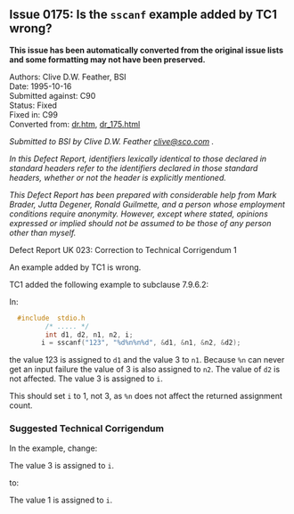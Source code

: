 ## Issue 0175: Is the `sscanf` example added by TC1 wrong?

**This issue has been automatically converted from the original issue lists and some formatting may not have been preserved.**

Authors: Clive D.W. Feather, BSI  
Date: 1995-10-16  
Submitted against: C90  
Status: Fixed  
Fixed in: C99  
Converted from: [dr.htm](https://www.open-std.org/jtc1/sc22/wg14/www/docs/dr.htm), [dr_175.html](https://www.open-std.org/jtc1/sc22/wg14/www/docs/dr_175.html)

*Submitted to BSI by Clive D.W. Feather clive@sco.com .*

*In this Defect Report, identifiers lexically identical to those declared in
standard headers refer to the identifiers declared in those standard headers,
whether or not the header is explicitly mentioned.*

*This Defect Report has been prepared with considerable help from Mark Brader,
Jutta Degener, Ronald Guilmette, and a person whose employment conditions
require anonymity. However, except where stated, opinions expressed or implied
should not be assumed to be those of any person other than myself.*

Defect Report UK 023: Correction to Technical Corrigendum 1

An example added by TC1 is wrong.

TC1 added the following example to subclause 7.9.6.2:

In:

```c
  #include  stdio.h
         /* ..... */
         int d1, d2, n1, n2, i;
        i = sscanf("123", "%d%n%n%d", &d1, &n1, &n2, &d2);
```

the value 123 is assigned to `d1` and the value 3 to `n1`. Because `%n` can
never get an input failure the value of 3 is also assigned to `n2`. The value of
`d2` is not affected. The value 3 is assigned to `i`.

This should set `i` to 1, not 3, as `%n` does not affect the returned assignment
count.

### Suggested Technical Corrigendum

In the example, change:

The value 3 is assigned to `i`.

to:

The value 1 is assigned to `i`.
